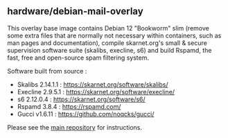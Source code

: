 ## hardware/debian-mail-overlay

This overlay base image contains Debian 12 "Bookworm" slim (remove some extra files that are normally not necessary within containers, such as man pages and documentation), compile skarnet.org's small & secure supervision software suite (skalibs, execline, s6) and build Rspamd, the fast, free and open-source spam filtering system.

Software built from source :

* Skalibs 2.14.1.1 : <https://skarnet.org/software/skalibs/>
* Execline 2.9.5.1 : <https://skarnet.org/software/execline/>
* s6 2.12.0.4 : <https://skarnet.org/software/s6/>
* Rspamd 3.8.4 : <https://rspamd.com/>
* Gucci v1.6.11 : <https://github.com/noqcks/gucci/>

Please see the [main repository](https://github.com/mailserver2/mailserver) for instructions.
